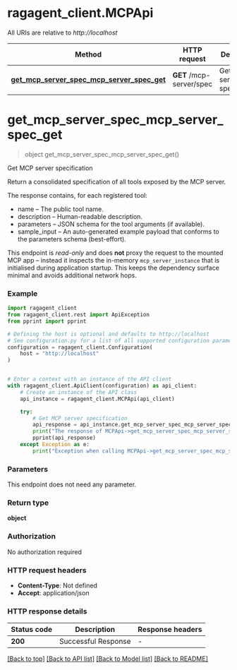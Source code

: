 # ragagent_client.MCPApi

All URIs are relative to *http://localhost*

Method | HTTP request | Description
------------- | ------------- | -------------
[**get_mcp_server_spec_mcp_server_spec_get**](MCPApi.md#get_mcp_server_spec_mcp_server_spec_get) | **GET** /mcp-server/spec | Get MCP server specification


# **get_mcp_server_spec_mcp_server_spec_get**
> object get_mcp_server_spec_mcp_server_spec_get()

Get MCP server specification

Return a consolidated specification of all tools exposed by the MCP server.

The response contains, for each registered tool:

* name – The public tool name.
* description – Human-readable description.
* parameters – JSON schema for the tool arguments (if available).
* sample_input – An auto-generated example payload that conforms to the
  parameters schema (best-effort).

This endpoint is *read-only* and does **not** proxy the request to the
mounted MCP app – instead it inspects the in-memory ``mcp_server_instance``
that is initialised during application startup.  This keeps the dependency
surface minimal and avoids additional network hops.

### Example


```python
import ragagent_client
from ragagent_client.rest import ApiException
from pprint import pprint

# Defining the host is optional and defaults to http://localhost
# See configuration.py for a list of all supported configuration parameters.
configuration = ragagent_client.Configuration(
    host = "http://localhost"
)


# Enter a context with an instance of the API client
with ragagent_client.ApiClient(configuration) as api_client:
    # Create an instance of the API class
    api_instance = ragagent_client.MCPApi(api_client)

    try:
        # Get MCP server specification
        api_response = api_instance.get_mcp_server_spec_mcp_server_spec_get()
        print("The response of MCPApi->get_mcp_server_spec_mcp_server_spec_get:\n")
        pprint(api_response)
    except Exception as e:
        print("Exception when calling MCPApi->get_mcp_server_spec_mcp_server_spec_get: %s\n" % e)
```



### Parameters

This endpoint does not need any parameter.

### Return type

**object**

### Authorization

No authorization required

### HTTP request headers

 - **Content-Type**: Not defined
 - **Accept**: application/json

### HTTP response details

| Status code | Description | Response headers |
|-------------|-------------|------------------|
**200** | Successful Response |  -  |

[[Back to top]](#) [[Back to API list]](../README.md#documentation-for-api-endpoints) [[Back to Model list]](../README.md#documentation-for-models) [[Back to README]](../README.md)

